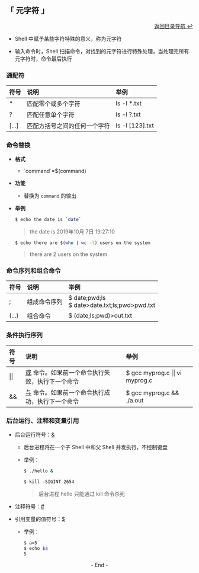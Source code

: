 ## 「 元字符 」

<div align="right">
    <a href="https://github.com/fmw666/Linux">返回目录导航 ↩</a>
</div>

+ Shell 中赋予某些字符特殊的意义，称为元字符

+ 输入命令时，Shell 扫描命令，对找到的元字符进行特殊处理，当处理完所有元字符时，命令最后执行

### 通配符

|符号|说明|举例|
|:---|:--|:---|
|*|匹配零个或多个字符|ls -l *.txt|
|?|匹配任意单个字符|ls -l ?.txt|
|[...]|匹配方括号之间的任何一个字符|ls -l [123].txt|

### 命令替换

+ **格式**

    + \`command`=$(command)

+ **功能**

    + 替换为 `command` 的输出

+ **举例**

    ```bash
    $ echo the date is `date`
    ```
    > the date is 2019年10月 7日 19:27:10

    ```bash
    $ echo there are $(who | wc -l) users on the system
    ```
    > there are 2 users on the system

### 命令序列和组合命令

|符号|说明|举例|
|:---|:--|:---|
|;|组成命令序列|$ date;pwd;ls<br>$ date>date.txt;ls;pwd>pwd.txt|
|(...)|组合命令|$ (date;ls;pwd)>out.txt|

### 条件执行序列

|符号|说明|举例|
|:---|:--|:---|
|\|\||[或](#welcome) 命令。如果前一个命令执行失败，执行下一个命令|$ gcc myprog.c \|\| vi myprog.c|
|&&|[与](#welcome) 命令。如果前一个命令执行成功，执行下一个命令|$ gcc myprog.c && ./a.out|

### 后台运行、注释和变量引用

+ 后台运行符号：[&](#welcome)
    
    + 后台进程将在一个子 Shell 中和父 Shell 并发执行，不控制键盘

    + 举例：
        
        ```bash
        $ ./hello &
        ```
    
        ```bash
        $ kill –SIGINT 2654
        ```
        > 后台进程 hello 只能通过 kill 命令杀死
    
+ 注释符号：[#](#welcome)

+ 引用变量的值符号：[$](#welcome)

    + 举例：

        ```bash
        $ a=5
        $ echo $a
        5
        ```

<div align="center">
    - End -
</div>